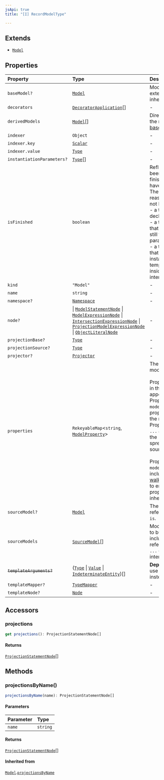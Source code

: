 ```yaml
---
jsApi: true
title: "[I] RecordModelType"

---
```

## Extends

- [`Model`](Model.md)

## Properties

| Property | Type | Description | Overrides | Inherited from |
| :------ | :------ | :------ | :------ | :------ |
| `baseModel?` | [`Model`](Model.md) | Model this model extends. This represent inheritance. | [`Model`](Model.md).`baseModel` | [`Model`](Model.md).`baseModel` |
| `decorators` | [`DecoratorApplication`](DecoratorApplication.md)[] | - | [`Model`](Model.md).`decorators` | [`Model`](Model.md).`decorators` |
| `derivedModels` | [`Model`](Model.md)[] | Direct children. This is the reverse relation of [baseModel](Model.md) | [`Model`](Model.md).`derivedModels` | [`Model`](Model.md).`derivedModels` |
| `indexer` | `Object` | - | [`Model`](Model.md).`indexer` | [`Model`](Model.md).`indexer` |
| `indexer.key` | [`Scalar`](Scalar.md) | - | - | - |
| `indexer.value` | [`Type`](../type-aliases/Type.md) | - | - | - |
| `instantiationParameters?` | [`Type`](../type-aliases/Type.md)[] | - | [`Model`](Model.md).`instantiationParameters` | [`Model`](Model.md).`instantiationParameters` |
| `isFinished` | `boolean` | Reflect if a type has been finished(Decorators have been called).<br />There is multiple reasons a type might not be finished:<br />- a template declaration will not<br />- a template instance that argument that are still template parameters<br />- a template instance that is only partially instantiated(like a templated operation inside a templated interface) | [`Model`](Model.md).`isFinished` | [`Model`](Model.md).`isFinished` |
| `kind` | `"Model"` | - | [`Model`](Model.md).`kind` | [`Model`](Model.md).`kind` |
| `name` | `string` | - | [`Model`](Model.md).`name` | [`Model`](Model.md).`name` |
| `namespace?` | [`Namespace`](Namespace.md) | - | [`Model`](Model.md).`namespace` | [`Model`](Model.md).`namespace` |
| `node?` |  \| [`ModelStatementNode`](ModelStatementNode.md) \| [`ModelExpressionNode`](ModelExpressionNode.md) \| [`IntersectionExpressionNode`](IntersectionExpressionNode.md) \| [`ProjectionModelExpressionNode`](ProjectionModelExpressionNode.md) \| [`ObjectLiteralNode`](ObjectLiteralNode.md) | - | [`Model`](Model.md).`node` | [`Model`](Model.md).`node` |
| `projectionBase?` | [`Type`](../type-aliases/Type.md) | - | [`Model`](Model.md).`projectionBase` | [`Model`](Model.md).`projectionBase` |
| `projectionSource?` | [`Type`](../type-aliases/Type.md) | - | [`Model`](Model.md).`projectionSource` | [`Model`](Model.md).`projectionSource` |
| `projector?` | [`Projector`](Projector.md) | - | [`Model`](Model.md).`projector` | [`Model`](Model.md).`projector` |
| `properties` | `RekeyableMap`<`string`, [`ModelProperty`](ModelProperty.md)\> | The properties of the model.<br /><br />Properties are ordered in the order that they appear in source.<br />Properties obtained via `model is` appear before properties defined in<br />the model body. Properties obtained via `...` are inserted where the<br />spread appears in source.<br /><br />Properties inherited via `model extends` are not included. Use<br />[walkPropertiesInherited](../functions/walkPropertiesInherited.md) to enumerate all properties in the<br />inheritance hierarchy. | [`Model`](Model.md).`properties` | [`Model`](Model.md).`properties` |
| `sourceModel?` | [`Model`](Model.md) | The model that is referenced via `model is`. | [`Model`](Model.md).`sourceModel` | [`Model`](Model.md).`sourceModel` |
| `sourceModels` | [`SourceModel`](SourceModel.md)[] | Models that were used to build this model. This include any model referenced in `model is`, `...` or when intersecting models. | [`Model`](Model.md).`sourceModels` | [`Model`](Model.md).`sourceModels` |
| ~~`templateArguments?`~~ | ([`Type`](../type-aliases/Type.md) \| [`Value`](../type-aliases/Value.md) \| [`IndeterminateEntity`](IndeterminateEntity.md))[] | **Deprecated**<br />use templateMapper instead. | [`Model`](Model.md).`templateArguments` | [`Model`](Model.md).`templateArguments` |
| `templateMapper?` | [`TypeMapper`](TypeMapper.md) | - | [`Model`](Model.md).`templateMapper` | [`Model`](Model.md).`templateMapper` |
| `templateNode?` | [`Node`](../type-aliases/Node.md) | - | [`Model`](Model.md).`templateNode` | [`Model`](Model.md).`templateNode` |

## Accessors

### projections

```ts
get projections(): ProjectionStatementNode[]
```

#### Returns

[`ProjectionStatementNode`](ProjectionStatementNode.md)[]

## Methods

### projectionsByName()

```ts
projectionsByName(name): ProjectionStatementNode[]
```

#### Parameters

| Parameter | Type |
| :------ | :------ |
| `name` | `string` |

#### Returns

[`ProjectionStatementNode`](ProjectionStatementNode.md)[]

#### Inherited from

[`Model`](Model.md).[`projectionsByName`](Model.md#projectionsbyname)
